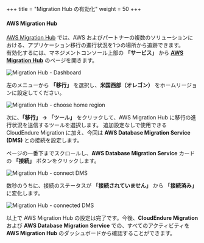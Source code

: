 +++
title = "Migration Hub の有効化"
weight = 50
+++

#### AWS Migration Hub

<a href="https://aws.amazon.com/migration-hub/" target="_blank">AWS Migration Hub</a> では、AWS およびパートナーの複数のソリューションにおける、アプリケーション移行の進行状況を1つの場所から追跡できます。  
有効化するには、マネジメントコンソール上部の **「サービス」** から **<a href="https://console.aws.amazon.com/migrationhub/home?region=us-west-2" target="_blank">AWS Migration Hub</a>** のページを開きます。

![Migration Hub - Dashboard](/intro/migration-hub-dashboard.ja.png)

左のメニューから **「移行」** を選択し、**米国西部（オレゴン）** をホームリージョンに設定してください。

![Migration Hub - choose home region](/intro/migration-hub-choose-home-region.ja.png)

次に、**「移行」 → 「ツール」** をクリックして、AWS Migration Hub に移行の進行状況を送信するツールを選択します。
追加設定なしで使用できる CloudEndure Migration に加え、今回は **AWS Database Migration Service (DMS)** との接続を設定します。

ページの一番下までスクロールし、**AWS Database Migration Service** カードの **「接続」** ボタンをクリックします。

![Migration Hub - connect DMS](/intro/migration-hub-connect-dms.ja.png)

数秒のうちに、接続のステータスが **「接続されていません」** から **「接続済み」** に変化します。

![Migration Hub - connected DMS](/intro/migration-hub-connect-dms-connected.ja.png)

以上で AWS Migration Hub の設定は完了です。今後、**CloudEndure Migration** および **AWS Database Migration Service** での、すべてのアクティビティを **AWS Migration Hub** のダッシュボードから確認することができます。